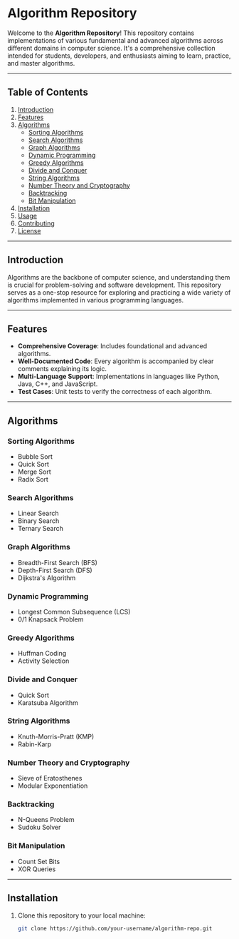 # **Algorithm Repository**

Welcome to the **Algorithm Repository**! This repository contains implementations of various fundamental and advanced algorithms across different domains in computer science. It's a comprehensive collection intended for students, developers, and enthusiasts aiming to learn, practice, and master algorithms.

---

## **Table of Contents**

1. [Introduction](#introduction)
2. [Features](#features)
3. [Algorithms](#algorithms)
   - [Sorting Algorithms](#sorting-algorithms)
   - [Search Algorithms](#search-algorithms)
   - [Graph Algorithms](#graph-algorithms)
   - [Dynamic Programming](#dynamic-programming)
   - [Greedy Algorithms](#greedy-algorithms)
   - [Divide and Conquer](#divide-and-conquer)
   - [String Algorithms](#string-algorithms)
   - [Number Theory and Cryptography](#number-theory-and-cryptography)
   - [Backtracking](#backtracking)
   - [Bit Manipulation](#bit-manipulation)
4. [Installation](#installation)
5. [Usage](#usage)
6. [Contributing](#contributing)
7. [License](#license)

---

## **Introduction**

Algorithms are the backbone of computer science, and understanding them is crucial for problem-solving and software development. This repository serves as a one-stop resource for exploring and practicing a wide variety of algorithms implemented in various programming languages.

---

## **Features**

- **Comprehensive Coverage**: Includes foundational and advanced algorithms.
- **Well-Documented Code**: Every algorithm is accompanied by clear comments explaining its logic.
- **Multi-Language Support**: Implementations in languages like Python, Java, C++, and JavaScript.
- **Test Cases**: Unit tests to verify the correctness of each algorithm.

---

## **Algorithms**

### **Sorting Algorithms**
- Bubble Sort
- Quick Sort
- Merge Sort
- Radix Sort

### **Search Algorithms**
- Linear Search
- Binary Search
- Ternary Search

### **Graph Algorithms**
- Breadth-First Search (BFS)
- Depth-First Search (DFS)
- Dijkstra's Algorithm

### **Dynamic Programming**
- Longest Common Subsequence (LCS)
- 0/1 Knapsack Problem

### **Greedy Algorithms**
- Huffman Coding
- Activity Selection

### **Divide and Conquer**
- Quick Sort
- Karatsuba Algorithm

### **String Algorithms**
- Knuth-Morris-Pratt (KMP)
- Rabin-Karp

### **Number Theory and Cryptography**
- Sieve of Eratosthenes
- Modular Exponentiation

### **Backtracking**
- N-Queens Problem
- Sudoku Solver

### **Bit Manipulation**
- Count Set Bits
- XOR Queries

---

## **Installation**

1. Clone this repository to your local machine:
   ```bash
   git clone https://github.com/your-username/algorithm-repo.git
